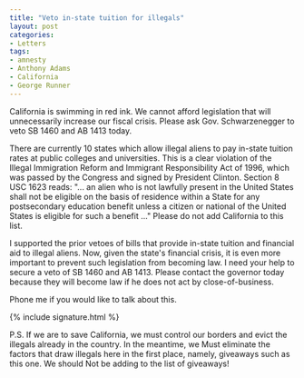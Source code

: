 ```yaml
---
title: "Veto in-state tuition for illegals"
layout: post
categories:
- Letters
tags:
- amnesty
- Anthony Adams
- California
- George Runner
---
```


California is swimming in red ink. We cannot afford legislation that will unnecessarily increase our fiscal crisis. Please ask Gov. Schwarzenegger to veto SB 1460 and AB 1413 today.

There are currently 10 states which allow illegal aliens to pay in-state tuition rates at public colleges and universities. This is a clear violation of the Illegal Immigration Reform and Immigrant Responsibility Act of 1996, which was passed by the Congress and signed by President Clinton. Section 8 USC 1623 reads: "... an alien who is not lawfully present in the United States shall not be eligible on the basis of residence within a State for any postsecondary education benefit unless a citizen or national of the United States is eligible for such a benefit ..." Please do not add California to this list.

I supported the prior vetoes of bills that provide in-state tuition and financial aid to illegal aliens. Now, given the state's financial crisis, it is even more important to prevent such legislation from becoming law. I need your help to secure a veto of SB 1460 and AB 1413. Please contact the governor today because they will become law if he does not act by close-of-business.

Phone me if you would like to talk about this.

{% include signature.html %}

P.S. If we are to save California, we must control our borders and evict the illegals already in the country. In the meantime, we Must eliminate the factors that draw illegals here in the first place, namely, giveaways such as this one. We should Not be adding to the list of giveaways!